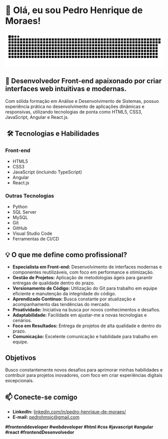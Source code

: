 #  👋 Olá, eu sou Pedro Henrique de Moraes!

<picture>
  <source media="(prefers-color-scheme: dark)" srcset="https://github.com/me-pedromoraes/me-pedromoraes/blob/output/github-snake-dark.svg" />
  <source media="(prefers-color-scheme: light)" srcset="https://github.com/me-pedromoraes/me-pedromoraes/blob/output/github-snake.svg" />
  <img alt="github-snake" src="https://github.com/me-pedromoraes/me-pedromoraes/blob/output/github-snake.svg" />
</picture>

## 🚀 Desenvolvedor Front-end apaixonado por criar interfaces web intuitivas e modernas.
Com sólida formação em Análise e Desenvolvimento de Sistemas, possuo experiência prática no desenvolvimento de aplicações dinâmicas e responsivas, utilizando tecnologias de ponta como HTML5, CSS3, JavaScript, Angular e React.js.

## ️ 🛠️ Tecnologias e Habilidades  

### Front-end
  * HTML5
  * CSS3
  * JavaScript (incluindo TypeScript)
  * Angular
  * React.js

### Outras Tecnologias
  * Python
  * SQL Server
  * MySQL
  * Git
  * GitHub
  * Visual Studio Code
  * Ferramentas de CI/CD

##  💡 O que me define como profissional?

* **Especialista em Front-end:** Desenvolvimento de interfaces modernas e componentes reutilizáveis, com foco em performance e otimização.
* **Gestão de Projetos:** Aplicação de metodologias ágeis para garantir entregas de qualidade dentro do prazo.
* **Versionamento de Código:** Utilização do Git para trabalho em equipe eficiente e manutenção da integridade do código.
* **Aprendizado Contínuo:** Busca constante por atualização e acompanhamento das tendências do mercado.
* **Proatividade:** Iniciativa na busca por novos conhecimentos e desafios.
* **Adaptabilidade:** Facilidade em ajustar-me a novas tecnologias e cenários.
* **Foco em Resultados:** Entrega de projetos de alta qualidade e dentro do prazo.
* **Comunicação:** Excelente comunicação e habilidade para trabalho em equipe.

##  Objetivos

Busco constantemente novos desafios para aprimorar minhas habilidades e contribuir para projetos inovadores, com foco em criar experiências digitais excepcionais.

##  📫 Conecte-se comigo

* **LinkedIn:** [linkedin.com/in/pedro-henrique-de-moraes/](https://www.linkedin.com/in/pedro-henrique-de-moraes/)
* **E-mail:** pedrohmsjc@gmail.com 

**#frontenddeveloper #webdeveloper #html #css #javascript #angular #react #frontendDesenvolvedor**


